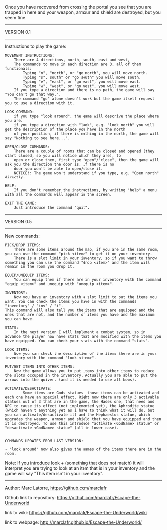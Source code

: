 Once you have recovered from  crossing the portal you see that you are trapped in here and your weapon, armour and shield are destroyed, but you seem fine.

____________
VERSION 0.1
____________

Instructions to play the game:

	MOVEMENT INSTRUCTIONS:
		There are 4 directions, north, south, east and west,
		The commands to move in each direction are 3, all of them functionals:
			Typing "n", "north", or "go north", you will move north.
			Typing "s", south" or "go south" you will move south.
			Typing "e", "east", or "go east", you will move east.
			Typing "w", "west", or "go west", you will move west.
		If you type a direction and there is no path, the game will say "You can't go that way.".
		The command "go" alone doesn't work but the game itself request you to use a direction with it.

	LOOK COMMAND:
		if you type "look around", the game will descrive the place where you are.
		if you type a direction with "look", e.g. "look north" you will get the description of the place you have in the north
		of your position, if there is nothing in the north, the game will say "Nothing to see here...".

	OPEN/CLOSE COMMANDS:
		There are a couple of rooms that can be closed and opened (they start closed, so you will notice which they are), to
		open or close them, first type "open"/"close", then the game will ask you the direction the door is. If there is no
		door you won't be able to open/close it.
		NOTICE!: The game won't understand if you type, e.g. "Open north" directly.

	HELP:
		If you don't remember the instructions, by writing "help" a menu with all the commands will appear in the screen.

	EXIT THE GAME:
		Just introduce the command "quit".

____________
VERSION 0.5
____________

New commands:

	PICK/DROP ITEMS:
		There are some items around the map, if you are in the same room, you can use the command "pick <item>" to get it on your inventory.
		There is a slot limit in your inventory, so if you want to throw something you can use the command "drop <item>" and the item will remain in the room you drop it.

	EQUIP/UNEQUIP ITEMS:
		You can equip them if there are in your inventory with the command "equip <item>" and unequip with "unequip <item>".

	INVENTORY:
		Now you have an inventory with a slot limit to put the items you want. You can check the items you have in with the commands "inventory" / "inv" / "i".
	This command will also tell you the items that are equipped and the ones that are not, and the number of items you have and the maximum you can have.

	STATS:
		In the next version I will implement a combat system, so in advance the player now have stats that are modified with the items you have equipped. You can check your stats with the command "stats".

	LOOK ITEMS:
		Now you can check the description of the items there are in your inventory with the command "look <item>".
	
	PUT/GET ITEMS INTO OTHER ITEMS:
		Now the game allows you to put items into other items to reduce the slots occuped in the inventory. Actually you are able to put the arrows into the quiver. (and it is needed to use all bows).

	ACTIVATE/DESACTIVATE:
			Some items are Gods statues, those items can be activated and each one have an special effect. Right now there are only 3 activable statues out of 3 that are in the game, the Hades one, that need and NPC to cause its effect (not implemented yet), the Aphrodite statue (which haven't anything yet as i have to think what it will do, but you can activate/desactivate it) and the Hephaestus statue, which upgrades the weapon, armour and shield that you have equipped and then it is destroyed. To use this introduce "activate <GodName> statue" or "desactivate <GodName> statue" (all in lower case).


	COMMANDS UPDATES FROM LAST VERSION:

	- "look around" now also gives the names of the items there are in the room.


Note: If you introduce look + (something that does not match) it will interpret you are trying to look at an item that is in your inventory and the game will say "This item isn't in your inventory".

_________________________________________________________________

Author: Marc Latorre, https://github.com/marclafr

Github link to repository: https://github.com/marclafr/Escape-the-Underworld

link to wiki: https://github.com/marclafr/Escape-the-Underworld/wiki

link to webpage: http://marclafr.github.io/Escape-the-Underworld/